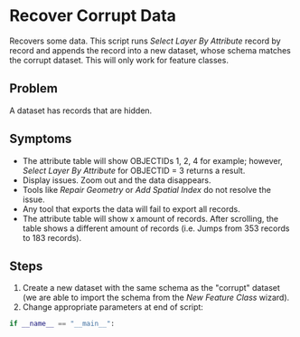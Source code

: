 Recover Corrupt Data
=========================

Recovers some data. This script runs *Select Layer By Attribute* record by record and appends the record into a new dataset, whose schema matches the corrupt dataset. This will only work for feature classes.  

## Problem

A dataset has records that are hidden.

## Symptoms

- The attribute table will show OBJECTIDs 1, 2, 4 for example; however, *Select Layer By Attribute* for OBJECTID = 3 returns a result.
- Display issues. Zoom out and the data disappears.
- Tools like *Repair Geometry* or *Add Spatial Index* do not resolve the issue.
- Any tool that exports the data will fail to export all records.
- The attribute table will show x amount of records. After scrolling, the table shows a different amount of records (i.e. Jumps from 353 records to 183 records).

## Steps
1. Create a new dataset with the same schema as the "corrupt" dataset (we are able to import the schema from the *New Feature Class* wizard).
2. Change appropriate parameters at end of script:
```python
if __name__ == "__main__":
```
